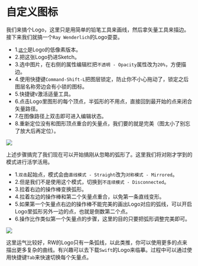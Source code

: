 # 自定义图标

我们来搞个Logo，这里只是用简单的铅笔工具来画线，然后拿矢量工具来描边。
接下来我们就搞一个`Ray Wenderlich`的Logo耍耍。

+ 1.[`这个`](http://i1.wp.com/www.raywenderlich.com/wp-content/themes/raywenderlich/images/global/rw-logo_250.png)是Logo的低像素版本。
+ 2.把这张Logo扔进Sketch。
+ 3.选中图片，在右侧的属性编辑栏把`不透明 - Opacity`属性改为`20%`，方便描边。
+ 4.使用快捷键`Command-Shift-L`把图层锁定，防止你不小心拖动了，锁定之后图层名称旁边会有小锁的图标。
+ 5.快捷键`V`激活适量工具。
+ 6.点击Logo里图形的每个顶点，半弧形的不用点，直接回到最开始的点来闭合矢量路径。
+ 7.在图像路径上双击即可进入编辑状态。
+ 8.重新定位没有和图形顶点重合的矢量点，我们要的就是完美（图太小了别忘了放大后再定位）。

![](https://koenig-media.raywenderlich.com/uploads/2015/10/rw-logo-corners.gif)

上述步骤搞完了我们现在可以开始搞刚从忽略的弧形了。这里我们将对刚才学到的模式进行活学活用。

+ 1.`双击`起始点，模式会由`直线模式 - Straight`改为`对称模式 - Mirrored`。
+ 2.但是我们不是使用这个模式，切换到`不连续模式 - Disconnected`。
+ 3.拉着右边的操作棒变换弧形。
+ 4.拉着左边的操作棒和第二个矢量点重合，以免第一条直线变形。
+ 5.如果第一个矢量点右边的操作棒不能完美的画出Logo对应的弧线，可以开启Logo里弧形另外一边的点，也就是倒数第二个点。
+ 6.操作比作类似第一个矢量点的步骤，这里的目的只要把弧形调整完美即可。

![](https://koenig-media.raywenderlich.com/uploads/2015/10/rw-logo-disconnected.gif)

这里运气比较好，RW的Logo只有一条弧线，以此类推，你可以使用更多的点来描出更多复杂的曲线。有兴趣可以去下载`Swift`的Logo来临摹。过程中可以通过使用快捷键`Tab`来快速切换每个矢量点。